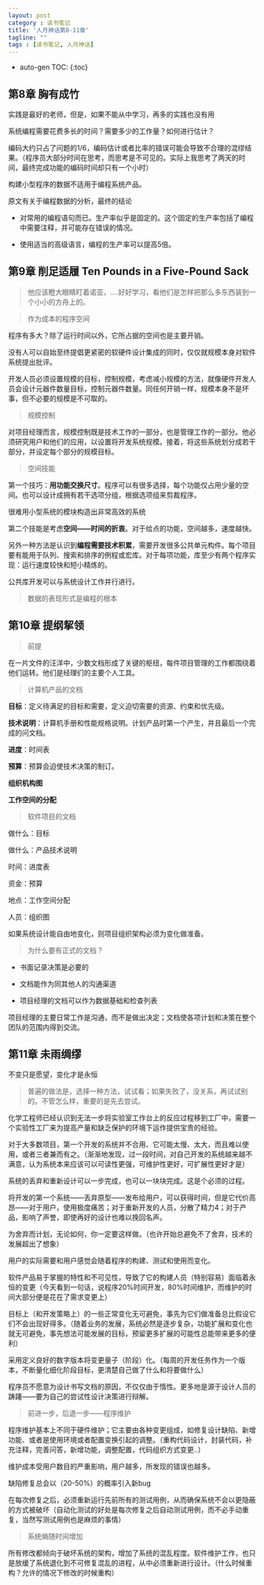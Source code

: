 ```yaml
---
layout: post
category : 读书笔记
title: '人月神话第8-11章'
tagline: ""
tags : [读书笔记, 人月神话]
---
```


* auto-gen TOC:
{:toc}

## 第8章 胸有成竹

<div class="alert alert-info" role="alert">实践是最好的老师，但是，如果不能从中学习，再多的实践也没有用
</div>

系统编程需要花费多长的时间？需要多少的工作量？如何进行估计？

编码大约只占了问题的1/6，编码估计或者比率的错误可能会导致不合理的混缪结果。（程序员大部分时间在思考，而思考是不可见的。实际上我思考了两天的时间，最终完成功能的编码时间却只有一个小时）

构建小型程序的数据不适用于编程系统产品。

<!--break-->

原文有关于编程数据的分析，最终的结论

- 对常用的编程语句而已。生产率似乎是固定的。这个固定的生产率包括了编程中需要注释，并可能存在错误的情况。

- 使用适当的高级语言，编程的生产率可以提高5倍。

## 第9章 削足适履 Ten Pounds in a Five-Pound Sack

> 他应该瞪大眼睛盯着诺亚，....好好学习，看他们是怎样把那么多东西装到一个小小的方舟上的。

> 作为成本的程序空间

程序有多大？除了运行时间以外，它所占据的空间也是主要开销。

没有人可以自始至终提倡更紧密的软硬件设计集成的同时，仅仅就规模本身对软件系统提出批评。

开发人员必须设置规模的目标，控制规模，考虑减小规模的方法，就像硬件开发人员会设计元器件数量目标，控制元器件数量。同任何开销一样，规模本身不是坏事，但不必要的规模是不可取的。

> 规模控制

对项目经理而言，规模控制既是技术工作的一部分，也是管理工作的一部分。他必须研究用户和他们的应用，以设置将开发系统规模。接着，将这些系统划分成若干部分，并设定每个部分的规模目标。

> 空间技能

第一个技巧：**用功能交换尺寸**。程序可以有很多选择，每个功能仅占用少量的空间。也可以设计成拥有若干选项分组，根据选项组来剪裁程序。

很难用小型系统的模块构造出非常高效的系统

第二个技能是考虑**空间——时间的折衷**。对于给点的功能，空间越多，速度越快。

另外一种方法是认识到**编程需要技术积累**，需要开发很多公共单元构件。每个项目要有能用于队列、搜索和排序的例程或宏库。对于每项功能，库至少有两个程序实现：运行速度较快和短小精炼的。

公共库开发可以与系统设计工作并行进行。

> 数据的表现形式是编程的根本

## 第10章 提纲挈领

> 前提

在一片文件的汪洋中，少数文档形成了关键的枢纽，每件项目管理的工作都围绕着他们运转。他们是经理们的主要个人工具。

> 计算机产品的文档

**目标**：定义待满足的目标和需要，定义迫切需要的资源、约束和优先级。

**技术说明**：计算机手册和性能规格说明。计划产品时第一个产生，并且最后一个完成的问文档。

**进度**：时间表

**预算**：预算会迫使技术决策的制订。

**组织机构图**

**工作空间的分配**

> 软件项目的文档

做什么：目标

做什么：产品技术说明

时间：进度表

资金：预算

地点：工作空间分配

人员：组织图

如果系统设计能自由地变化，则项目组织架构必须为变化做准备。

> 为什么要有正式的文档？

- 书面记录决策是必要的

- 文档能作为同其他人的沟通渠道

- 项目经理的文档可以作为数据基础和检查列表

项目经理的主要日常工作是沟通，而不是做出决定；文档使各项计划和决策在整个团队的范围内得到交流。

## 第11章 未雨绸缪

<div class="alert alert-success" role="alert">
	不变只是愿望，变化才是永恒
</div>

> 普遍的做法是，选择一种方法，试试看；如果失败了，没关系，再试试别的。不管怎么样，重要的是先去尝试。

化学工程师已经认识到无法一步将实验室工作台上的反应过程移到工厂中，需要一个实验性工厂来为提高产量和缺乏保护的环境下运作提供宝贵的经验。

对于大多数项目，第一个开发的系统并不合用、它可能太慢、太大，而且难以使用，或者三者兼而有之。（渐渐地发现，过一段时间，对自己开发的系统越来越不满意，认为系统本来应该可以可读性更强，可维护性更好，可扩展性更好才是）

系统的丢弃和重新设计可以一步完成，也可以一块块完成。这是个必须的过程。

将开发的第一个系统——丢弃原型——发布给用户，可以获得时间，但是它代价高昂——对于用户，使用极度痛苦；对于重新开发的人员，分散了精力4；对于产品，影响了声誉，即使再好的设计也难以挽回名声。

为舍弃而计划，无论如何，你一定要这样做。（也许开始总避免不了舍弃，技术的发展超出了想象）

用户的实际需要和用户感觉会随着程序的构建、测试和使用而变化。

软件产品易于掌握的特性和不可见性，导致了它的构建人员（特别容易）面临着永恒的变更（今天看到一句话，说程序20%时间开发，80%时间维护，而维护的时间大部分便是花在了需求变更上）

目标上（和开发策略上）的一些正常变化无可避免，事先为它们做准备总比假设它们不会出现好得多。（随着业务的发展，系统必然是逐步复杂，功能扩展和变化也就无可避免，事先想法可能发展的目标，预留更多扩展的可能性总能带来更多的便利）

采用定义良好的数字版本将变更量子（阶段）化。（每周的开发任务作为一个版本，不断量化细化阶段目标，更清楚自己做了什么和将要做什么） 

程序员不愿意为设计书写文档的原因，不仅仅由于惰性。更多地是源于设计人员的踌躇——要为自己的尝试性设计决策进行辩解。

> 前进一步，后退一步——程序维护

程序维护基本上不同于硬件维护；它主要由各种变更组成，如修复设计缺陷、新增功能、或者是使用环境或者配置变换引起的调整。（重构代码设计，封装代码，补充注释，完善问答，新增功能，调整配置，代码组织方式变更..）

维护成本受用户数目的严重影响，用户越多，所发现的错误也越多。

缺陷修复总会以（20-50%）的概率引入新bug

在每次修复之后，必须重新运行先前所有的测试用例，从而确保系统不会以更隐蔽的方式被破坏（自动化测试的好处是每次修复之后自动测试用例，而不必手动重复，当然写测试用例也是麻烦的事情）

> 系统熵随时间增加

所有修改都倾向于破坏系统的架构，增加了系统的混乱程度。软件维护工作，也只是放缓了系统退化到不可修复混乱的进程，从中必须重新进行设计。（什么时候重构？允许的情况下修改的时候重构）














